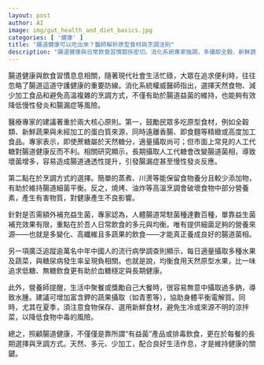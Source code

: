 ```yaml
---
layout: post
author: AI
image: img/gut_health_and_diet_basics.jpg
categories: [ '健康' ]
title: "腸道健康可以吃出來？醫師解析原型食材與烹調法則"
description: "腸道健康與日常飲食習慣關係密切。消化系統專家強調，多攝取全穀、新鮮蔬果，避免加工食品及高溫烹煮，可有效維持腸道菌相、降低慢性發炎與腸漏症風險。人工代糖對腸道反而有害，補充益生菌並非萬靈丹，多元均衡飲食為根本。廣泛調查證實，原型食材助於血糖控制；聚餐時注意鈉含量，提高鉀攝取與食安，才能守護腸道與整體健康。"
---
```

腸道健康與飲食習慣息息相關，隨著現代社會生活忙碌，大眾在追求便利時，往往忽略了腸道這道守護健康的重要防線。消化系統權威醫師指出，選擇天然食物、減少加工食品和避免高溫複雜的烹調方式，不僅有助於腸道益菌的維持，也能夠有效降低慢性發炎和腸漏症等風險。

醫療專家的建議著重於兩大核心原則。第一，鼓勵民眾多吃原型食材，例如全穀類、新鮮蔬果與未經加工的蛋白質來源，同時遠離香腸、即食麵等精緻或高度加工食品。專家表示，即使蔗糖屬於天然糖分，適量攝取尚可；但市面上常見的人工代糖對腸道健康反而不利。相關研究顯示，長期攝取人工代糖會改變腸道菌相，導致壞菌增多，容易造成腸道通透性提升，引發腸漏症甚至慢性發炎反應。

第二點在於烹調方式的選擇。簡單的蒸煮、川燙等能保留食物養分且較少添加物，有助於維持腸道細菌平衡。反之，燒烤、油炸等高溫烹調會破壞食物中部分營養素，產生有害物質，對健康產生不良影響。

針對是否需額外補充益生菌，專家認為，人體腸道常駐菌種達數百種，單靠益生菌補充效果有限，重點在於吾人日常飲食的多元與均衡。唯有提供細菌足夠的營養來源——也就是多變化、高纖維且多蔬果的飲食——才能真正養成良好的腸道菌相。

另一項廣泛追蹤逾萬名中年中國人的流行病學調查則顯示，每日適量攝取多種水果及蔬菜，與糖尿病發生率呈現負相關。也就是說，均衡食用天然原型水果，比一味追求低糖、無糖飲食更有助於血糖穩定與長期健康。

此外，營養師提醒，生活中聚餐或獎勵自己大餐時，很容易無意中攝取過多鈉，導致水腫。建議可增加富含鉀的蔬果攝取（如青蔥等），協助身體平衡電解質。同時，尤其在夏季，須注意食物保存、選用新鮮食材，避免生冷或來源不明的涼拌菜，以降低食物中毒的風險。

總之，照顧腸道健康，不僅僅是靠所謂“有益菌”產品或排毒飲食，更在於每餐的長期選擇與烹調方式。天然、多元、少加工，配合良好生活作息，才是維持健康的關鍵。